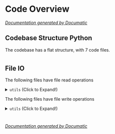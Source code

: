 # Code Overview

[_Documentation generated by Documatic_](https://www.documatic.com)

<!---Documatic-section-Codebase Structure Python-start--->
## Codebase Structure Python

The codebase has a flat structure, with 7 code files.

# #
<!---Documatic-section-Codebase Structure Python-end--->

<!---Documatic-section-File IO-start--->
## File IO

<!---Documatic-block-file_io-start--->
The following files have file read operations

<!---Documatic-block-utils-start--->
<details>
	<summary><code>utils</code> (Click to Expand!)</summary>

* utils.download_models
* utils.read_write_data
* utils.utilities
</details>
<!---Documatic-block-utils-end--->

The following files have file write operations

<!---Documatic-block-utils-start--->
<details>
	<summary><code>utils</code> (Click to Expand!)</summary>

* utils.load_store_engine
* utils.utilities
</details>
<!---Documatic-block-utils-end--->
<!---Documatic-block-file_io-end--->

# #
<!---Documatic-section-File IO-end--->

[_Documentation generated by Documatic_](https://www.documatic.com)